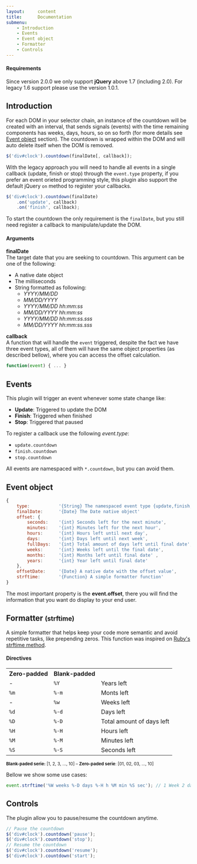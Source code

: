 ```yaml
---
layout:     content
title:      Documentation
submenu:
    - Introduction
    - Events
    - Event object
    - Formatter
    - Controls
---
```


#### Requirements ####

Since version 2.0.0 we only support **jQuery**  above 1.7 (including 2.0). For legacy 1.6 support please use the version 1.0.1.

<a class="anchor" id="introduction"></a>

Introduction
--------------

For each DOM in your selector chain, an instance of the countdown will be created with an interval, that sends  signals (events) with the time remaining components has weeks, days, hours, so on so forth (for more details see [Event object](#event-object) section). The countdown is wrapped within the DOM and will auto delete itself when the DOM is removed.

```javascript
$('div#clock').countdown(finalDate[, callback]);
```

With the legacy approach you will need to handle all events in a single callback (update, finish or stop) through the `event.type` property, if you prefer an event orieted programming style, this plugin also support the default jQuery `on` method to register your callbacks.

```javascript
$('div#clock').countdown(finalDate)
    .on('update', callback)
    .on('finish', callback);
```

To start the countdown the only requirement is the `finalDate`, but you still need register a callback to manipulate/update the DOM.

#### Arguments

**finalDate**  
The target date that you are seeking to countdown. This argument can be one of the following:  

*   A native date object
*   The milliseconds
*   String formatted as following:
    -   *YYYY/MM/DD*
    -   *MM/DD/YYYY*
    -   *YYYY/MM/DD hh:mm:ss*
    -   *MM/DD/YYYY hh:mm:ss*
    -   *YYYY/MM/DD hh:mm:ss.sss*
    -   *MM/DD/YYYY hh:mm:ss.sss*

**callback**  
A function that will handle the `event` triggered, despite the fact we have three event types, all of them will have the same object properties (as described bellow), where you can access the offset calculation.

```javascript
function(event) { ... }
```

<a class="anchor" id="events"></a>

Events
------
  
This plugin will trigger an event whenever some state change like:

-   **Update**: Triggered to update the DOM
-   **Finish**: Triggered when finished
-   **Stop**:   Triggered that paused

To register a callback use the following *event.type*:

-   `update.countdown`
-   `finish.countdown`
-   `stop.countdown`

All events are namespaced with `*.countdown`, but you can avoid them.

<a class="anchor" id="event-object"></a>

Event object
------------

```javascript
{
    type:           '{String} The namespaced event type {update,finish,stop}.countdown',
    finalDate:      '{Date} The Date native object'
    offset: {
        seconds:    '{int} Seconds left for the next minute',
        minutes:    '{int} Minutes left for the next hour',
        hours:      '{int} Hours left until next day',
        days:       '{int} Days left until next week',
        fullDays:   '{int} Total amount of days left until final date',
        weeks:      '{int} Weeks left until the final date',
        months:     '{int} Months left until final date' ,
        years:      '{int} Year left until final date'
    },
    offsetDate:     '{Date} A native date with the offset value',
    strftime:       '{Function} A simple formatter function'
}
```

The most important property is the **event.offset**, there you will find the information that you want do display to your end user.

<a class="anchor" id="formatter"></a>

Formatter <small>(strftime)</small>
-----------------------------------

A simple formatter that helps keep your code more semantic and avoid repetitive tasks, like prepending zeros. This function was inspired on [Ruby's strftime method](http://www.ruby-doc.org/stdlib-2.0.0/libdoc/date/rdoc/DateTime.html#method-i-strftime).

#### Directives ####

<table class="table table-striped table-bordered">
    <tr>
        <th>Zero-padded</th>
        <th>Blank-padded</th>
        <th></th>
    </tr>
    <tr>
        <td>-</td>
        <td><code>%Y</code></td>
        <td>Years left</td>
    </tr>
    <tr>
        <td><code>%m</code></td>
        <td><code>%-m</code></td>
        <td>Monts left</td>
    </tr>
    <tr>
        <td>-</td>
        <td><code>%w</code></td>
        <td>Weeks left</td>
    </tr>
    <tr>
        <td><code>%d</code></td>
        <td><code>%-d</code></td>
        <td>Days left</td>
    </tr>
    <tr>
        <td><code>%D</code></td>
        <td><code>%-D</code></td>
        <td>Total amount of days left</td>
    </tr>
    <tr>
        <td><code>%H</code></td>
        <td><code>%-H</code></td>
        <td>Hours left</td>
    </tr>
    <tr>
        <td><code>%M</code></td>
        <td><code>%-M</code></td>
        <td>Minutes left</td>
    </tr>
    <tr>
        <td><code>%S</code></td>
        <td><code>%-S</code></td>
        <td>Seconds left</td>
    </tr>
</table>

<small>**Blank-paded serie:** [1, 2, 3, ..., 10] – **Zero-paded serie**: [01, 02, 03, ..., 10]</small>

Bellow we show some use cases:

```javascript
event.strftime('%W weeks %-D days %-H h %M min %S sec'); // 1 Week 2 days 3 h 04 min 05 sec 
```



<a class="anchor" id="controls"></a>

Controls
--------

The plugin allow you to pause/resume the countdown anytime.

```javascript
// Pause the countdown
$('div#clock').countdown('pause');
$('div#clock').countdown('stop');
// Resume the countdown
$('div#clock').countdown('resume');
$('div#clock').countdown('start');
```
